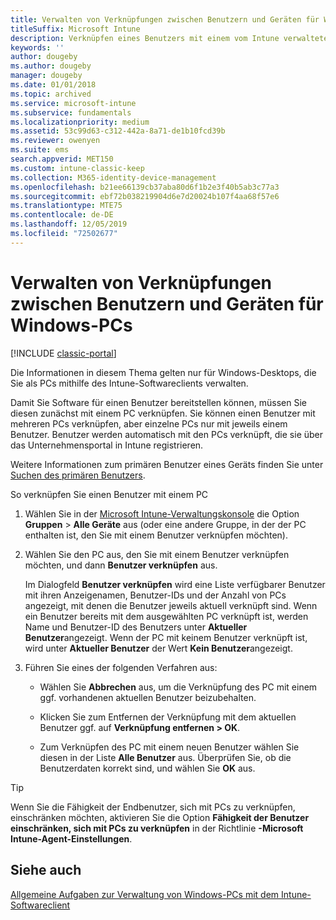 ```yaml
---
title: Verwalten von Verknüpfungen zwischen Benutzern und Geräten für Windows-PCs
titleSuffix: Microsoft Intune
description: Verknüpfen eines Benutzers mit einem vom Intune verwalteten Windows-PC.
keywords: ''
author: dougeby
ms.author: dougeby
manager: dougeby
ms.date: 01/01/2018
ms.topic: archived
ms.service: microsoft-intune
ms.subservice: fundamentals
ms.localizationpriority: medium
ms.assetid: 53c99d63-c312-442a-8a71-de1b10fcd39b
ms.reviewer: owenyen
ms.suite: ems
search.appverid: MET150
ms.custom: intune-classic-keep
ms.collection: M365-identity-device-management
ms.openlocfilehash: b21ee66139cb37aba80d6f1b2e3f40b5ab3c77a3
ms.sourcegitcommit: ebf72b038219904d6e7d20024b107f4aa68f57e6
ms.translationtype: MTE75
ms.contentlocale: de-DE
ms.lasthandoff: 12/05/2019
ms.locfileid: "72502677"
---
```

# <a name="manage-user-device-linking-for-windows-pcs"></a>Verwalten von Verknüpfungen zwischen Benutzern und Geräten für Windows-PCs

[!INCLUDE [classic-portal](../includes/classic-portal.md)]

Die Informationen in diesem Thema gelten nur für Windows-Desktops, die Sie als PCs mithilfe des Intune-Softwareclients verwalten. 

Damit Sie Software für einen Benutzer bereitstellen können, müssen Sie diesen zunächst mit einem PC verknüpfen. Sie können einen Benutzer mit mehreren PCs verknüpfen, aber einzelne PCs nur mit jeweils einem Benutzer. Benutzer werden automatisch mit den PCs verknüpft, die sie über das Unternehmensportal in Intune registrieren.

Weitere Informationen zum primären Benutzer eines Geräts finden Sie unter [Suchen des primären Benutzers](../remote-actions/find-primary-user.md).

So verknüpfen Sie einen Benutzer mit einem PC

1. Wählen Sie in der [Microsoft Intune-Verwaltungskonsole](https://manage.microsoft.com/) die Option **Gruppen** &gt; **Alle Geräte** aus (oder eine andere Gruppe, in der der PC enthalten ist, den Sie mit einem Benutzer verknüpfen möchten).

2. Wählen Sie den PC aus, den Sie mit einem Benutzer verknüpfen möchten, und dann **Benutzer verknüpfen** aus.

   Im Dialogfeld **Benutzer verknüpfen** wird eine Liste verfügbarer Benutzer mit ihren Anzeigenamen, Benutzer-IDs und der Anzahl von PCs angezeigt, mit denen die Benutzer jeweils aktuell verknüpft sind. Wenn ein Benutzer bereits mit dem ausgewählten PC verknüpft ist, werden Name und Benutzer-ID des Benutzers unter **Aktueller Benutzer**angezeigt. Wenn der PC mit keinem Benutzer verknüpft ist, wird unter **Aktueller Benutzer** der Wert **Kein Benutzer**angezeigt.

3. Führen Sie eines der folgenden Verfahren aus:

   - Wählen Sie **Abbrechen** aus, um die Verknüpfung des PC mit einem ggf. vorhandenen aktuellen Benutzer beizubehalten.

   - Klicken Sie zum Entfernen der Verknüpfung mit dem aktuellen Benutzer ggf. auf <strong>Verknüpfung entfernen **&gt;** OK</strong>.

   - Zum Verknüpfen des PC mit einem neuen Benutzer wählen Sie diesen in der Liste **Alle Benutzer** aus. Überprüfen Sie, ob die Benutzerdaten korrekt sind, und wählen Sie **OK** aus.

> [!TIP]
> Wenn Sie die Fähigkeit der Endbenutzer, sich mit PCs zu verknüpfen, einschränken möchten, aktivieren Sie die Option **Fähigkeit der Benutzer einschränken, sich mit PCs zu verknüpfen** in der Richtlinie **-Microsoft Intune-Agent-Einstellungen**.

## <a name="see-also"></a>Siehe auch

[Allgemeine Aufgaben zur Verwaltung von Windows-PCs mit dem Intune-Softwareclient](common-windows-pc-management-tasks-with-the-microsoft-intune-computer-client.md)
